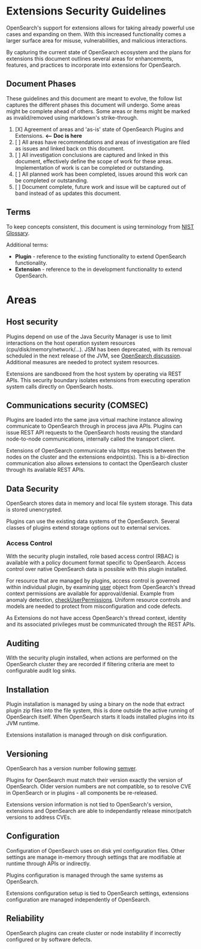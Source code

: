 # Extensions Security Guidelines

OpenSearch's support for extensions allows for taking already powerful use cases and expanding on them. With this increased functionality comes a larger surface area for misuse, vulnerabilities, and malicious interactions.

By capturing the current state of OpenSearch ecosystem  and the plans for extensions this document outlines several areas for enhancements, features, and practices to incorporate into extensions for OpenSearch.

## Document Phases
These guidelines and this document are meant to evolve, the follow list captures the different phases this document will undergo.  Some areas might be complete ahead of others. Some areas or items might be marked as invalid/removed using markdown's strike-through.

1. [X] Agreement of areas and 'as-is' state of OpenSearch Plugins and Extensions. **<-- Doc is here**
2. [ ] All areas have recommendations and areas of investigation are filed as issues and linked back on this document.
3. [ ] All investigation conclusions are captured and linked in this document, effectively define the scope of work for these areas.  Implementation of work is can be completed or outstanding.
4. [ ] All planned work has been completed, issues around this work can be completed or outstanding. 
5. [ ] Document complete, future work and issue will be captured out of band instead of as updates this document.

## Terms
To keep concepts consistent, this document is using terminology from [NIST Glossary](https://csrc.nist.gov/glossary).

Additional terms:
* **Plugin** - reference to the existing functionality to extend OpenSearch functionality.
* **Extension** - reference to the in development functionality to extend OpenSearch.

# Areas

## Host security

Plugins depend on use of the Java Security Manager is use to limit interactions on the host operation system resources (cpu/disk/memory/network/...).  JSM has been deprecated, with its removal scheduled in the next release of the JVM, see [OpenSearch discussion](https://github.com/opensearch-project/OpenSearch/issues/1687). Additional measures are needed to protect system resources.

Extensions are sandboxed from the host system by operating via REST APIs.  This security boundary isolates extensions from executing operation system calls directly on OpenSearch hosts.

## Communications security (COMSEC)

Plugins are loaded into the same java virtual machine instance allowing communicate to OpenSearch through in process java APIs.  Plugins can issue REST API requests to the OpenSearch hosts reusing the standard node-to-node communications, internally called the transport client.

Extensions of OpenSearch communicate via https requests between the nodes on the cluster and the extensions endpoint(s).  This is a bi-direction communication also allows extensions to contact the OpenSearch cluster through its available REST APIs.

## Data Security

OpenSearch stores data in memory and local file system storage.  This data is stored unencrypted.

Plugins can use the existing data systems of the OpenSearch.  Several classes of plugins extend storage options out to external services.

### Access Control

With the security plugin installed, role based access control (RBAC) is available with a policy document format specific to OpenSearch.  Access control over native OpenSearch data is possible with this plugin installed.

For resource that are managed by plugins, access control is governed within individual plugin, by examining [user](https://github.com/opensearch-project/common-utils/blob/main/src/main/java/org/opensearch/commons/authuser/User.java) object from OpenSearch's thread context permissions are available for approval/denial. Example from anomaly detection, [checkUserPermissions](https://github.com/opensearch-project/anomaly-detection/blob/875b03c1c7596cb34d74fea285c28d949cfb0d19/src/main/java/org/opensearch/ad/util/ParseUtils.java#L568).  Uniform resource controls and models are needed to protect from misconfiguration and code defects.

As Extensions do not have access OpenSearch's thread context, identity and its associated privileges must be communicated through the REST APIs.

## Auditing

With the security plugin installed, when actions are performed on the OpenSearch cluster they are recorded if filtering criteria are meet to configurable audit log sinks.

## Installation

Plugin installation is managed by using a binary on the node that extract plugin zip files into the file system, this is done outside the active running of OpenSearch itself.  When OpenSearch starts it loads installed plugins into its JVM runtime.

Extensions installation is managed through on disk configuration. 

## Versioning

OpenSearch has a version number following [semver](https://semver.org/).

Plugins for OpenSearch must match their version exactly the version of OpenSearch.  Older version numbers are not compatible, so to resolve CVE in OpenSearch or in plugins - all components be re-released.

Extensions version information is not tied to OpenSearch's version, extensions and OpenSearch are able to independantly release minor/patch versions to address CVEs.

## Configuration

Configuration of OpenSearch uses on disk yml configuration files.  Other settings are manage in-memory through settings that are modifiable at runtime through APIs or indirectly.

Plugins configuration is managed through the same systems as OpenSearch.

Extensions configuration setup is tied to OpenSearch settings, extensions configuration are managed independently of OpenSearch.

## Reliability

OpenSearch plugins can create cluster or node instability if incorrectly configured or by software defects.